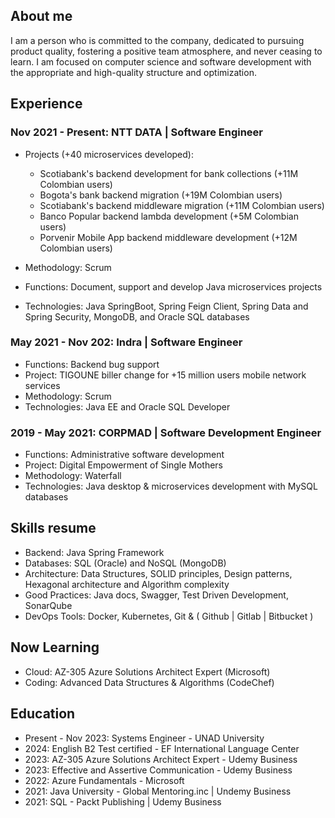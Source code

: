 ## About me
I am a person who is committed to the company, dedicated to pursuing product quality, fostering a positive team atmosphere, and never ceasing to learn. I am focused on computer science and software development with the appropriate and high-quality structure and optimization.

## Experience
### Nov 2021 - Present: NTT DATA | Software Engineer
- Projects (+40 microservices developed):
  - Scotiabank's backend development for bank collections (+11M Colombian users)
  - Bogota's bank backend migration (+19M Colombian users)
  - Scotiabank's backend middleware migration (+11M Colombian users)
  - Banco Popular backend lambda development (+5M Colombian users)
  - Porvenir Mobile App backend middleware development (+12M Colombian users)
  
- Methodology: Scrum
- Functions: Document, support and develop Java microservices projects
- Technologies: Java SpringBoot, Spring Feign Client, Spring Data and Spring Security, MongoDB, and Oracle SQL databases

### May 2021 - Nov 202: Indra | Software Engineer
- Functions: Backend bug support
- Project: TIGOUNE biller change for +15 million users mobile network services
- Methodology: Scrum
- Technologies: Java EE and Oracle SQL Developer

### 2019 - May 2021: CORPMAD | Software Development Engineer
- Functions: Administrative software development
- Project: Digital Empowerment of Single Mothers
- Methodology: Waterfall
- Technologies: Java desktop & microservices development with MySQL databases

## Skills resume

- Backend: Java Spring Framework
- Databases: SQL (Oracle) and NoSQL (MongoDB)
- Architecture: Data Structures, SOLID principles, Design patterns, Hexagonal architecture and Algorithm complexity
- Good Practices: Java docs, Swagger, Test Driven Development, SonarQube
- DevOps Tools: Docker, Kubernetes, Git & ( Github | Gitlab | Bitbucket )

## Now Learning

- Cloud: AZ-305 Azure Solutions Architect Expert (Microsoft)
- Coding: Advanced Data Structures & Algorithms (CodeChef)

## Education

- Present - Nov 2023: Systems Engineer - UNAD University
- 2024: English B2 Test certified - EF International Language Center
- 2023: AZ-305 Azure Solutions Architect Expert - Udemy Business
- 2023: Effective and Assertive Communication - Udemy Business
- 2022: Azure Fundamentals - Microsoft
- 2021: Java University - Global Mentoring.inc | Undemy Business
- 2021: SQL - Packt Publishing | Udemy Business

